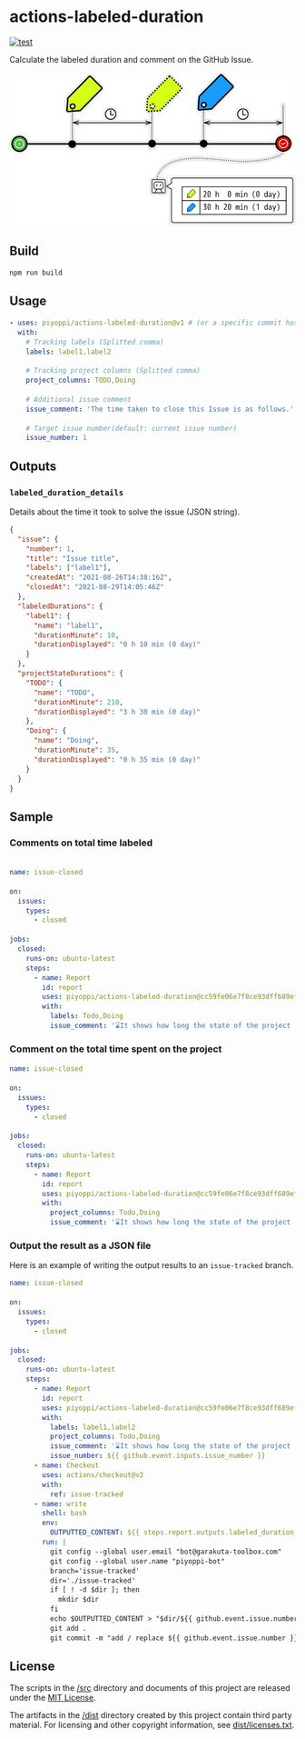 # actions-labeled-duration

[![test](https://github.com/piyoppi/actions-labeled-duration/actions/workflows/ci.yml/badge.svg)](https://github.com/piyoppi/actions-labeled-duration/actions/workflows/ci.yml)

Calculate the labeled duration and comment on the GitHub Issue.

![summary](./images/README_summary.png)

## Build

```
npm run build
```

## Usage

```yml
- uses: piyoppi/actions-labeled-duration@v1 # (or a specific commit hash or semver (ex: v1.0.0))
  with:
    # Tracking labels (Splitted comma)
    labels: label1,label2

    # Tracking project columns (Splitted comma)
    project_columns: TODO,Doing

    # Additional issue comment
    issue_comment: 'The time taken to close this Issue is as follows.'

    # Target issue number(default: current issue number)
    issue_number: 1
```

## Outputs

### `labeled_duration_details`

Details about the time it took to solve the issue (JSON string).

```json
{
  "issue": {
    "number": 1,
    "title": "Issue title",
    "labels": ["label1"],
    "createdAt": "2021-08-26T14:38:16Z",
    "closedAt": "2021-08-29T14:05:46Z"
  },
  "labeledDurations": {
    "label1": {
      "name": "label1",
      "durationMinute": 10,
      "durationDisplayed": "0 h 10 min (0 day)"
    }
  },
  "projectStateDurations": {
    "TODO": {
      "name": "TODO",
      "durationMinute": 210,
      "durationDisplayed": "3 h 30 min (0 day)"
    },
    "Doing": {
      "name": "Doing",
      "durationMinute": 35,
      "durationDisplayed": "0 h 35 min (0 day)"
    }
  }
}
```

## Sample

### Comments on total time labeled

```yml

name: issue-closed

on:
  issues:
    types:
      - closed

jobs:
  closed:
    runs-on: ubuntu-latest
    steps:
      - name: Report
        id: report
        uses: piyoppi/actions-labeled-duration@cc59fe06e7f8ce93dff689efc1bdc87ae29e28ac
        with:
          labels: Todo,Doing
          issue_comment: '⌛It shows how long the state of the project is taking.'
```

### Comment on the total time spent on the project

```yml
name: issue-closed

on:
  issues:
    types:
      - closed

jobs:
  closed:
    runs-on: ubuntu-latest
    steps:
      - name: Report
        id: report
        uses: piyoppi/actions-labeled-duration@cc59fe06e7f8ce93dff689efc1bdc87ae29e28ac
        with:
          project_columns: Todo,Doing
          issue_comment: '⌛It shows how long the state of the project is taking.'
```

### Output the result as a JSON file

Here is an example of writing the output results to an `issue-tracked` branch.

```yml
name: issue-closed

on:
  issues:
    types:
      - closed

jobs:
  closed:
    runs-on: ubuntu-latest
    steps:
      - name: Report
        id: report
        uses: piyoppi/actions-labeled-duration@cc59fe06e7f8ce93dff689efc1bdc87ae29e28ac
        with:
          labels: label1,label2
          project_columns: Todo,Doing
          issue_comment: '⌛It shows how long the state of the project is taking.'
          issue_number: ${{ github.event.inputs.issue_number }}
      - name: Checkout
        uses: actions/checkout@v2
        with:
          ref: issue-tracked
      - name: write
        shell: bash
        env:
          OUTPUTTED_CONTENT: ${{ steps.report.outputs.labeled_duration_details }}
        run: |
          git config --global user.email "bot@garakuta-toolbox.com"
          git config --global user.name "piyoppi-bot"
          branch='issue-tracked'
          dir='./issue-tracked'
          if [ ! -d $dir ]; then
            mkdir $dir
          fi
          echo $OUTPUTTED_CONTENT > "$dir/${{ github.event.issue.number }}.json"
          git add .
          git commit -m "add / replace ${{ github.event.issue.number }}.json"
```

## License

The scripts in the [/src](src/) directory and documents of this project are released under the [MIT License](LICENSE).

The artifacts in the [/dist](dist/) directory created by this project contain third party material. For licensing and other copyright information, see [dist/licenses.txt](dist/licenses.txt).

